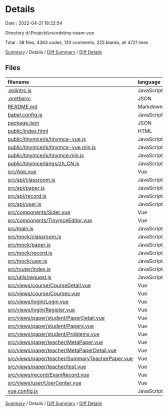 # Details

Date : 2022-04-21 18:22:54

Directory d:\Projects\vscode\my-exam-vue

Total : 38 files,  4363 codes, 133 comments, 225 blanks, all 4721 lines

[Summary](results.md) / Details / [Diff Summary](diff.md) / [Diff Details](diff-details.md)

## Files
| filename | language | code | comment | blank | total |
| :--- | :--- | ---: | ---: | ---: | ---: |
| [.eslintrc.js](/.eslintrc.js) | JavaScript | 16 | 0 | 1 | 17 |
| [.prettierrc](/.prettierrc) | JSON | 15 | 0 | 0 | 15 |
| [README.md](/README.md) | Markdown | 2 | 0 | 1 | 3 |
| [babel.config.js](/babel.config.js) | JavaScript | 3 | 0 | 1 | 4 |
| [package.json](/package.json) | JSON | 43 | 0 | 1 | 44 |
| [public/index.html](/public/index.html) | HTML | 16 | 1 | 1 | 18 |
| [public/tinymce/js/tinymce-vue.js](/public/tinymce/js/tinymce-vue.js) | JavaScript | 291 | 57 | 11 | 359 |
| [public/tinymce/js/tinymce-vue.min.js](/public/tinymce/js/tinymce-vue.min.js) | JavaScript | 1 | 0 | 1 | 2 |
| [public/tinymce/js/tinymce.min.js](/public/tinymce/js/tinymce.min.js) | JavaScript | 7 | 15 | 6 | 28 |
| [public/tinymce/langs/zh_CN.js](/public/tinymce/langs/zh_CN.js) | JavaScript | 462 | 0 | 0 | 462 |
| [src/App.vue](/src/App.vue) | Vue | 28 | 0 | 4 | 32 |
| [src/api/classroom.js](/src/api/classroom.js) | JavaScript | 14 | 0 | 2 | 16 |
| [src/api/paper.js](/src/api/paper.js) | JavaScript | 16 | 0 | 2 | 18 |
| [src/api/record.js](/src/api/record.js) | JavaScript | 4 | 0 | 2 | 6 |
| [src/api/user.js](/src/api/user.js) | JavaScript | 9 | 0 | 2 | 11 |
| [src/components/Sider.vue](/src/components/Sider.vue) | Vue | 114 | 4 | 3 | 121 |
| [src/components/TinymceEditor.vue](/src/components/TinymceEditor.vue) | Vue | 29 | 1 | 3 | 33 |
| [src/main.js](/src/main.js) | JavaScript | 13 | 5 | 7 | 25 |
| [src/mock/classroom.js](/src/mock/classroom.js) | JavaScript | 92 | 1 | 1 | 94 |
| [src/mock/paper.js](/src/mock/paper.js) | JavaScript | 27 | 1 | 1 | 29 |
| [src/mock/record.js](/src/mock/record.js) | JavaScript | 18 | 1 | 1 | 20 |
| [src/mock/user.js](/src/mock/user.js) | JavaScript | 6 | 1 | 1 | 8 |
| [src/router/index.js](/src/router/index.js) | JavaScript | 100 | 5 | 5 | 110 |
| [src/utils/request.js](/src/utils/request.js) | JavaScript | 103 | 3 | 9 | 115 |
| [src/views/course/CourseDetail.vue](/src/views/course/CourseDetail.vue) | Vue | 170 | 0 | 6 | 176 |
| [src/views/course/Courses.vue](/src/views/course/Courses.vue) | Vue | 391 | 2 | 9 | 402 |
| [src/views/login/Login.vue](/src/views/login/Login.vue) | Vue | 112 | 5 | 10 | 127 |
| [src/views/login/Register.vue](/src/views/login/Register.vue) | Vue | 175 | 12 | 7 | 194 |
| [src/views/paper/student/PaperDetail.vue](/src/views/paper/student/PaperDetail.vue) | Vue | 263 | 0 | 8 | 271 |
| [src/views/paper/student/Papers.vue](/src/views/paper/student/Papers.vue) | Vue | 152 | 0 | 12 | 164 |
| [src/views/paper/student/Problems.vue](/src/views/paper/student/Problems.vue) | Vue | 219 | 0 | 17 | 236 |
| [src/views/paper/teacher/MetaPaper.vue](/src/views/paper/teacher/MetaPaper.vue) | Vue | 352 | 0 | 22 | 374 |
| [src/views/paper/teacher/MetaPaperDetail.vue](/src/views/paper/teacher/MetaPaperDetail.vue) | Vue | 408 | 3 | 33 | 444 |
| [src/views/paper/teacher/SummaryTeacherPaper.vue](/src/views/paper/teacher/SummaryTeacherPaper.vue) | Vue | 317 | 2 | 20 | 339 |
| [src/views/paper/teacher/test.vue](/src/views/paper/teacher/test.vue) | Vue | 71 | 1 | 5 | 77 |
| [src/views/record/ExamRecord.vue](/src/views/record/ExamRecord.vue) | Vue | 100 | 0 | 3 | 103 |
| [src/views/user/UserCenter.vue](/src/views/user/UserCenter.vue) | Vue | 190 | 12 | 7 | 209 |
| [vue.config.js](/vue.config.js) | JavaScript | 14 | 1 | 0 | 15 |

[Summary](results.md) / Details / [Diff Summary](diff.md) / [Diff Details](diff-details.md)
